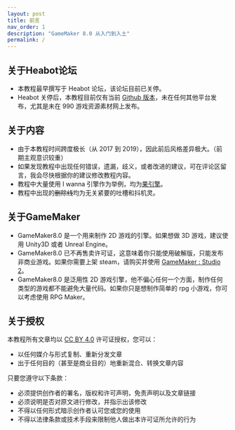 ```yaml
---
layout: post
title: 前言
nav_order: 1
description: "GameMaker 8.0 从入门到入土"
permalink: /
---
```


## 关于Heabot论坛

* 本教程最早撰写于 Heabot 论坛，该论坛目前已关停。
* Heabot 关停后，本教程目前仅有当前 [Github 版本](https://gm8.nihil.cc/)，未在任何其他平台发布，尤其是未在 990 游戏资源素材网上发布。

## 关于内容

* 由于本教程时间跨度极长（从 2017 到 2019），因此前后风格差异极大。（前期主观意识较重）
* 如果发现教程中出现任何错误，遗漏，歧义，或者改进的建议，可在评论区留言，我会尽快根据你的建议修改教程内容。
* 教程中大量使用 I wanna 引擎作为举例，均为[果引擎](https://nikaple.github.io/iwbt-nikaple-engine-doc/#/)。
* 教程中出现的~~删除线~~均为无关紧要的吐槽和抖机灵。

## 关于GameMaker

* GameMaker8.0 是一个用来制作 2D 游戏的引擎。如果想做 3D 游戏，建议使用 Unity3D 或者 Unreal Engine。
* GameMaker8.0 已不再售卖许可证，这意味着你只能使用破解版，只能发布非商业游戏。如果你需要上架 steam，请购买并使用 [GameMaker : Studio 2](https://store.steampowered.com/app/585410/GameMaker_Studio_2_Desktop/)。
* GameMaker8.0 是泛用性 2D 游戏引擎，他不偏心任何一个方面，制作任何类型的游戏都不能避免大量代码。如果你只是想制作简单的 rpg 小游戏，你可以考虑使用 RPG Maker。

## 关于授权

本教程所有文章均以 [CC BY 4.0](https://creativecommons.org/licenses/by/4.0/) 许可证授权，您可以：

* 以任何媒介与形式复制、重新分发文章
* 出于任何目的（甚至是商业目的）地重新混合、转换文章内容

只要您遵守以下条款：

* 必须提供创作者的署名，版权和许可声明，免责声明以及文章链接
* 必须说明是否对原文进行修改，并指示出该修改
* 不得以任何形式暗示创作者认可您或您的使用
* 不得以法律条款或技术手段来限制他人做出本许可证所允许的行为
